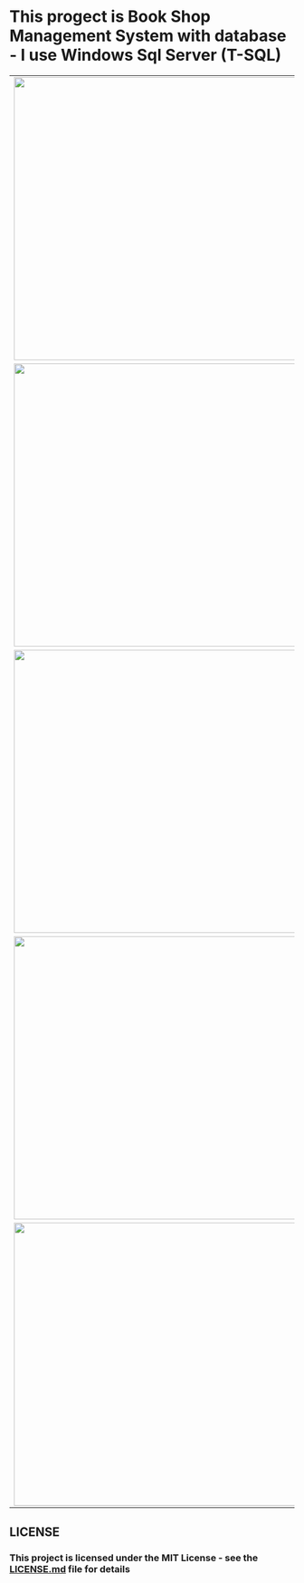 <p align="center">
<h1>This progect is Book Shop Management System with database - I use Windows Sql Server (T-SQL)</h1>
</p>

<table>
    <tr>
      <td>
       <img src="https://user-images.githubusercontent.com/52591976/108695750-f2452680-7500-11eb-96e6-aa455090a866.png"width =500/>
      <td/>
      <td>
        <img src="https://user-images.githubusercontent.com/52591976/108695755-f3765380-7500-11eb-80b4-376df9cb7b08.png"width =500/>
        <td/>
    </tr>   
     <tr>   
        <td>
       <img src="https://user-images.githubusercontent.com/52591976/108695762-f5401700-7500-11eb-9767-cd0361190d5e.png"width =500/>
      <td/>
      <td>
        <img src="https://user-images.githubusercontent.com/52591976/108695767-f6714400-7500-11eb-8b2a-bf7db34f9b88.png"width =500/>
        <td/>
      <tr/>
     <tr>   
        <td>
       <img src="https://user-images.githubusercontent.com/52591976/108695769-f83b0780-7500-11eb-996d-020363ba1fda.png"width =500/>
      <td/>
      <td>
        <img src="https://user-images.githubusercontent.com/52591976/108695833-05f08d00-7501-11eb-9f21-cf28864a81d0.png"width =500/>
        <td/>
      <tr/>
    <tr>   
        <td>
       <img src="https://user-images.githubusercontent.com/52591976/108695774-f96c3480-7500-11eb-9272-f3c88fc61372.png"width =500/>
      <td/>
      <td>
        <img src="https://user-images.githubusercontent.com/52591976/108695783-fbce8e80-7500-11eb-8348-2814e8509942.png"width =500/>
        <td/>
      <tr/>
    <tr>   
        <td>
       <img src="https://user-images.githubusercontent.com/52591976/108695808-fffaac00-7500-11eb-8481-8fc1b289b4a4.png"width =500/>
      <td/>
      <td>
        <img src="https://user-images.githubusercontent.com/52591976/108695816-01c46f80-7501-11eb-8ff4-bc6246c04683.png"width =500/>
        <td/>
      <tr/>
  <table/>
  
  
<h2> LICENSE </h2>
<h3> This project is licensed under the MIT License - see the <a href="https://github.com/BlueButterflies/Book-Shop-Management-System/blob/master/LICENSE">LICENSE.md<a/> file for details <h3/>
<div/>

